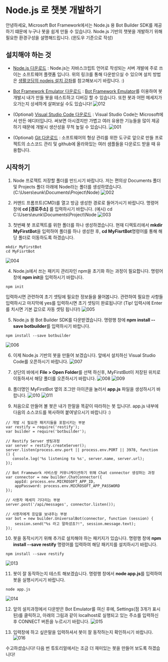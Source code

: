 # Node.js 로 챗봇 개발하기

안녕하세요, Microsoft Bot Framework에서는 Node.js 용 Bot Builder SDK를 제공하기 떄문에 누구나 봇을 쉽게 만들 수 있습니다. Node.js 기반의 챗봇을 개발하기 위해 필요한 환경구성을 설명해드립니다. (윈도우 기준으로 작성)

## 설치해야 하는 것

* [Node.js 다운로드](https://nodejs.org/en/)
: Node.js는 자바스크립트 언어로 작성되는 서버 개발에 주로 쓰이는 소프트웨어 플랫폼 입니다. 위의 링크를 통해 다운받으실 수 있으며 설치 방법은 [생활코딩의 nodejs 설치 강좌](https://opentutorials.org/course/2136/11852)를 참고해보시기 바랍니다. :)

* [Bot Framework Emulator 다운로드](https://emulator.botframework.com/)
: [Bot Framework Emulator](https://docs.microsoft.com/en-us/bot-framework/debug-bots-emulator)를 이용하여 봇 개발시 내가 만들 봇을 테스트하고 디버깅 할 수 있습니다. 또한 봇과 어떤 메세지가 오가는지 상세하게 살펴보실 수도 있습니다! 
![012](./images/012.PNG)

* (Optional) [Visual Studio Code 다운로드](https://www.visualstudio.com/ko/)
: Visual Studio Code는 Microsoft에서 만든 에디터입니다. 써보면 아시겠지만 가볍고 여러 유용한 기능들을 많이 제공하기 때문에 개발시 생산성을 무척 높일 수 있습니다. 
![001](./images/001.PNG)

* (Optional) [Git 다운로드](https://git-scm.com/book/ko/v1/%EC%8B%9C%EC%9E%91%ED%95%98%EA%B8%B0-Git-%EC%84%A4%EC%B9%98)
: 소프트웨어의 형상 관리를 위한 도구로 앞으로 만들 프로젝트의 소스코드 관리 및 github에 올라와있는 여러 샘플들을 다운로드 받을 때 유용합니다. 

## 시작하기

1. Node 프로젝트 저장할 폴더를 만드시기 바랍니다. 저는 편의상 Documents 폴더 및 Projects 폴더 아래에 Node라는 폴더를 생성하였습니다. (C:\Users\eunk\Documents\Project\Node)
![002](./images/002.PNG)

2. 커맨드 프롬프트(CMD)를 열고 방금 생성한 경로로 들어가시기 바랍니다.
명령어 창에 **cd [경로주소]** 를 입력하시기 바랍니다. (예시) cd C:\Users\eunk\Documents\Project\Node
![003](./images/003.PNG)

3. 첫번째 봇 프로젝트를 위한 폴더를 하나 생성하겠습니다. 현재 디렉토리에서 **mkdir MyFirstBot**을 입력하여 폴더를 하나 생성한 후, **cd MyFisrtBot**명령어를 통해 해당 폴더로 이동하도록 하겠습니다. 
```
mkdir MyFirstBot
cd MyFisrtBot
```
![004](./images/004.PNG)

4. Node.js에서 쓰는 패키지 관리자인 npm을 초기화 하는 과정이 필요합니다. 명렁어 창에 **npm init**을 입력하시기 바랍니다.
```
npm init
```
입력하시면 관련하여 초기 셋팅에 필요한 정보들을 물어봅니다. 
관련하여 필요한 사항들 입력하시고 마지막에 yes를 입력하시면 초기 셋팅이 완료됩니다!
(Tip! 입력시에 Enter를 치시면 기본 값으로 자동 셋팅 됩니다!)
![005](./images/005.PNG)

5. Node.js 용 Bot Builder SDK를 다운받겠습니다. 명령행 창에 **npm install --save botbuilder**를 입력하시기 바랍니다.
```
npm install --save botbuilder
```
![006](./images/006.PNG)

6. 이제 Node.js 기반의 봇을 만들어 보겠습니다. 앞에서 설치하신 Visual Studio Code를 오픈하시기 바랍니다. 
![007](./images/007.PNG)

7. 상단의 바에서 **File > Open Folder**를 선택 하신후, MyFirstBot이 저장된 위치로 이동하셔서 해당 폴더를 오픈하시기 바랍니다. 
![008](./images/008.PNG)
![009](./images/009.PNG)

8. 폴더명인 MyFirstBot 옆의 조그만 아이콘을 눌러서 **app.js** 파일을 생성하시기 바랍니다. 
![010](./images/010.png)
![011](./images/011.PNG)

9. 처음으로 만들어 볼 봇은 내가 한말을 똑같이 따라하는 봇 입니다!. app.js 내부에 다음의 소스코드를 복사하여 붙여넣으시기 바랍니다 :)
```
// 개발 시 필요한 패키지들을 포함시키는 부분
var restify = require('restify');
var builder = require('botbuilder');

// Restify Server 셋팅과정
var server = restify.createServer();
server.listen(process.env.port || process.env.PORT || 3978, function () {
   console.log('%s listening to %s', server.name, server.url); 
});

// Bot Framework 서비스랑 커뮤니케이션하기 위해 Chat connector 생성하는 과정
var connector = new builder.ChatConnector({
    appId: process.env.MICROSOFT_APP_ID,
    appPassword: process.env.MICROSOFT_APP_PASSWORD
});

// 사용자 메세지 기다리는 부분 
server.post('/api/messages', connector.listen());

// 사용자에게 응답을 보내주는 부분
var bot = new builder.UniversalBot(connector, function (session) {
    session.send("%s 라고 말하셨죠?!", session.message.text);
});
```

10. 봇을 동작시키기 위해 추가로 설치해야 하는 패키지가 있습니다. 명령행 창에 **npm install --save restify** 명령어를 입력하여 해당 패키지를 설치하시기 바랍니다. 
```
npm install --save restify
```
![013](./images/013.PNG)

11. 봇이 잘 동작하는지 테스트 해보겠습니다. 명령행 창에서 **node app.js**를 입력하여 봇을 실행시키시기 바랍니다.
```
node app.js
```
![014](./images/014.PNG)

12. 앞의 설치과정에서 다운받은 Bot Emulator를 여신 후에, Settings(점 3개가 표시된)를 클릭하고, 아래의 그림과 같이 localhost로 실행되고 있는 주소를 입력하신 후 CONNECT 버튼을 누르시기 바랍니다. 
![015](./images/015.png)

13. 입력창에 하고 싶은말을 입력하셔서 봇이 잘 동작하는지 확인하시기 바랍니다. 
![016](./images/016.PNG)

수고하셨습니다! 다음 번 튜토리얼에서는 조금 더 재미있는 봇을 만들어 보도록 하겠습니다! 

















